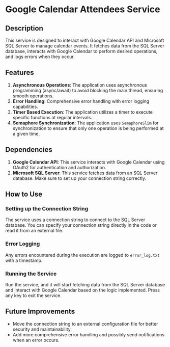 
# Google Calendar Attendees Service

## Description
This service is designed to interact with Google Calendar API and Microsoft SQL Server to manage calendar events. It fetches data from the SQL Server database, interacts with Google Calendar to perform desired operations, and logs errors when they occur.

## Features

1. **Asynchronous Operations**: The application uses asynchronous programming (async/await) to avoid blocking the main thread, ensuring smooth operations.
2. **Error Handling**: Comprehensive error handling with error logging capabilities.
3. **Timer Based Execution**: The application utilizes a timer to execute specific functions at regular intervals.
4. **Semaphore Synchronization**: The application uses `SemaphoreSlim` for synchronization to ensure that only one operation is being performed at a given time.

## Dependencies

1. **Google Calendar API**: This service interacts with Google Calendar using OAuth2 for authentication and authorization.
2. **Microsoft SQL Server**: This service fetches data from an SQL Server database. Make sure to set up your connection string correctly.

## How to Use

### Setting up the Connection String
The service uses a connection string to connect to the SQL Server database. You can specify your connection string directly in the code or read it from an external file.

### Error Logging
Any errors encountered during the execution are logged to `error_log.txt` with a timestamp.

### Running the Service
Run the service, and it will start fetching data from the SQL Server database and interact with Google Calendar based on the logic implemented. Press any key to exit the service.

## Future Improvements

- Move the connection string to an external configuration file for better security and maintainability.
- Add more comprehensive error handling and possibly send notifications when an error occurs.

